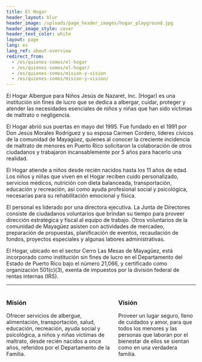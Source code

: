 ```yaml
---
title: El Hogar
header_layout: blur
header_image: /uploads/page_header_images/hogar_playground.jpg
header_image_style: cover
header_text_color: white
layout: page
lang: es
lang_ref: about-overview
redirect_from:
  - /es/quienes-somos/el-hogar
  - /es/quienes-somos/el-hogar/
  - /es/quienes-somos/mision-y-vision
  - /es/quienes-somos/mision-y-vision/
---
```

El Hogar Albergue para Niños Jesús de Nazaret, Inc. (Hogar) es una institución sin fines de lucro que se dedica a albergar, cuidar, proteger y atender las necesidades esenciales de niños y niñas que han sido víctimas de maltrato o negligencia. 

El Hogar abrió sus puertas en mayo del 1995. Fue fundado en el 1991 por Don Jesús Morales Rodríguez y su esposa Carmen Cordero, líderes cívicos de la comunidad de Mayagüez, quienes al conocer la creciente incidencia de maltrato de menores en Puerto Rico solicitaron la colaboración de otros ciudadanos y trabajaron incansablemente por 5 años para hacerlo una realidad. 

El Hogar atiende a niños desde recién nacidos hasta los 11 años de edad. Los niños y niñas que viven en el Hogar reciben cuido personalizado, servicios médicos, nutrición con dieta balanceada, transportación, educación y recreación, así como ayuda profesional social y psicológica, necesarias para su rehabilitación emocional y física. 

El personal es liderado por una directora ejecutiva. La Junta de Directores consiste de ciudadanos voluntarios que brindan su tiempo para proveer dirección estratégica y fiscal al equipo de trabajo. Otros voluntarios de la comunidad de Mayagüez asisten con actividades de mercadeo, preparación de propuestas, planificación de eventos, recaudación de fondos, proyectos especiales y algunas labores administrativas.

El Hogar, ubicado en el sector Cerro Las Mesas de Mayagüez, está incorporado como institución sin fines de lucro en el Departamento del Estado de Puerto Rico bajo el número 21,066, y certificado como organización 501(c)(3), exenta de impuestos por la división federal de rentas internas (IRS).

<hr />

<div class="columns">
  <div class="column">
    <h3 class="is-size-3 mb-0">Misión</h3>
    <p>Ofrecer servicios de albergue, alimentación, transportación, salud, educación, recreación, ayuda social y psicológica, a niños y niñas víctimas de maltrato, desde recién nacidos a once años, referidos por el Departamento de la Familia.</p>
  </div>

  <div class="column">
    <h3 class="is-size-3 mb-0">Visión</h3>
    <p>Proveer un lugar seguro, lleno de cuidados y amor, para que todos los menores y las personas que laboran por el bienestar de ellos se sientan como en una verdadera familia.</p>
  </div>
</div>
